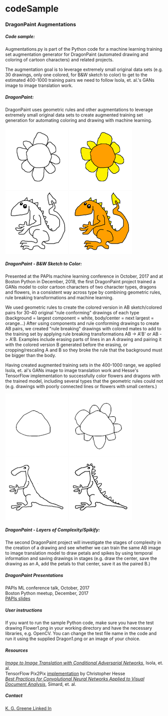 # codeSample 
### DragonPaint Augmentations

##### Code sample:
Augmentations.py is part of the Python code for a machine learning training set augmentation generator for DragonPaint (automated drawing and coloring of cartoon characters) and related projects.

The augmentation goal is to leverage extremely small original data sets (e.g. 30 drawings, only one colored, for B&W sketch to color) to get to the estimated 400-1000 training pairs we need to follow Isola, et. al.'s GANs image to image translation work. 

##### DragonPaint: 
DragonPaint uses geometric rules and other augmentations to leverage extremely small original data sets to create augmented training set generation for automating coloring and drawing with machine learning. 

![flower](./Flower200x200.bmp)
![flower colored](./FlowerColor200x200.bmp)
![dragon](./Dragon200x200.bmp)
![dragon colored](./DragonColor200x200.bmp)

##### DragonPaint - B&W Sketch to Color:
Presented at the PAPIs machine learning conference in October, 2017 and at Boston Python in December, 2018, the first DragonPaint project trained a GANs model to color cartoon characters of two character types, dragons and flowers, in a consistent way across type by combining geometric rules, rule breaking transformations and machine learning. 

We used geometric rules to create the colored version in AB sketch/colored pairs for 30-40 original "rule conforming" drawings of each type (background = largest component = white, body/center = next largest = orange...) After using components and rule conforming drawings to create AB pairs, we created "rule breaking" drawings with colored mates to add to the training set by applying rule breaking transformations AB -> A'B' or AB -> A'B. Examples include erasing parts of lines in an A drawing and pairing it with the colored version B generated before the erasing, or cropping/rescaling A and B so they broke the rule that the background must be bigger than the body. 

Having created augmented training sets in the 400-1000 range, we applied Isola, et. al's GANs image to image translation work and Hesse's TensorFlow implementation to successfully color flowers and dragons with the trained model, including several types that the geometric rules could not (e.g. drawings with poorly connected lines or flowers with small centers.)

![flower center](./FlowerPCenter200x200.bmp)
![flower with petals](./FlowerPPetal200x200.bmp)
![dragon body](./DragonBody200x200.bmp)
![dragon with spikes](./DragonSpikes200x200.bmp)

##### DragonPaint - Layers of Complexity/Spikify:
The second DragonPaint project will investigate the stages of complexity in the creation of a drawing and see whether we can train the same AB image to image translation model to draw petals and spikes by using temporal information and saving drawings in stages (e.g. draw the center, save the drawing as an A, add the petals to that center, save it as the paired B.)

##### DragonPaint Presentations
PAPIs ML conference talk, October, 2017  
Boston Python meetup, December, 2017  
[PAPIs slides](https://drive.google.com/open?id=1XtB26GEqcZI-nPldiM92hiByG1SH0-X1)

##### User instructions
If you want to run the sample Python code, make sure you have the test drawing Flower1.png in your working directory and have the necessary libraries, e.g. OpenCV. You can change the test file name in the code and run it using the supplied Dragon1.png or an image of your choice. 

##### Resources
[*Image to Image Translation with Conditional Adversarial Networks*](https://arxiv.org/abs/1611.07004), Isola, et. al.  
TensorFlow Pix2Pix [implementation](https://github.com/affinelayer/pix2pix-tensorflow) by Christopher Hesse  
[*Best Practices for Convolutional Neural Networks Applied to Visual Document Analysis*](https://www.microsoft.com/en-us/research/publication/best-practices-for-convolutional-neural-networks-applied-to-visual-document-analysis/), Simard, et. al.

##### Contact
[K. G. Greene Linked In](https://www.linkedin.com/in/kgretchengreene/)
